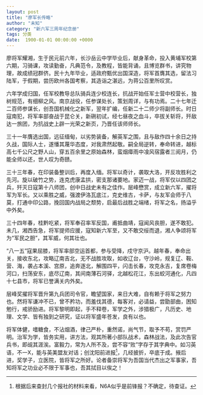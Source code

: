 ```yaml
---
layout: post
title: "廖军长传略"
author: "未知"
category: "新六军三周年纪念册"
tags: 分类
date:  1900-01-01 00:00:00 +0000
---
```

廖将军耀湘，生于民元前六年，长沙岳云中学毕业后，献身革命，投入黄埔军校第六期，习骑课，攻读勤奋，凡典范令，及教程，皆能背诵，且博览群书，讲究物理，故成绩冠群侪。民十九年毕业，适政府甄优出国深造，将军首膺其选，留法习陆军，于假期，尝历欧州各国考察，其造诣之湛远，为蒋公百里所叹赏。

六年学成归国，任军校教导总队骑兵连少校连长，抗战开始任军士营中校营长，独树规范，有细柳之风。南京战役，任参谋处长，策划周详，与有功焉。二十七年迁二百师参谋长，创吾国机械化之新军，翌年扩编，任新二十二师少将副师长。时日寇南犯，将军率部奋战于昆仑关，新硎初试，经七昼夜之血斗，卒拔关斩将，歼敌达一旅团，为抗战史上辟一光荣之新页，乃晋任该师师长。

三十一年膺选出国，远征缅甸，以劣势装备，解英军之围，且与敌作四十余日之持久战，国际人士，遂憣其蔑华态度，对我肃然起敬。嗣全局逆转，奉命转进，越标高七千公尺之野人山，穿五百余里之原始森林，蛮烟瘴雨中飡风宿露者三阅月，仍能全师以还，世人叹为奇赜。

三十三年春，在印装备整训后，再度入缅。将军以奇计，袭取大洛，开反攻胜利之先河。旋以破竹之势，连克虎康孟拱，密支那诸要地。家迈一战，将军仅以四团之兵，歼灭日寇第十八师团，创中日战史未有之佳作。层峰懋赏，成立新六军，擢将军为军长。又以乘胜之威，强渡伊洛瓦底江，克史维古，卡萨，与友军会师于八莫，打通中印公路，挽回国内战局之颓势，启最后战胜之端绪，将军之名，扬溢乎中外矣。

三十四年春，桂黔吃紧，将军奉召率军反国，甫抵曲靖，寇闻风丧胆，遂不敢犯。未几，湘西告急，将军提师应援，寇知新六军至，又不敢交绥而退，湘人争颂将军为“军民之胆”，其军威，何其壮也。

“八一五”寇果屈膝，将军率部空运首都，参与受降，戍守京沪。越年春，奉命出关，接收东北，攻略辽南吉北，无不战胜攻取，如收辽台，守沙岭，规复辽、鞍、营、海，袭占本溪、宫原，追奔逐北，解围四平，闪击长春，攻克永吉，复席卷梅河口，扫荡安东，底尽辽南，其间南薄石河驿，北越松花江，东出蛟河通化，凡四十七县市，将军已誉满关内外矣。

层峰奖擢将军晋升第九兵团司令官，瞻望国家，来日大难，自有赖于将军之努力也。然将军谦冲不已，曾不矜功，而羞伐其德，每客对，必请益，尝勖部曲，困知勉行，戒骄励进。将军黎明即起，手不释卷，军学之外，涉猎极广，凡历史、地理、文学、皆有独到之研究，证以将军盛年苍发，良有以也。

将军体健，嗜糖食，不沾烟酒，律己严朴，重然诺，尚气节，取予不苟，赏罚严明。治军为学，皆务实用，讲方法，观其所著小部队战术，森林战法，及此次告官兵书，即觇其涯涘。富毅力，常为人所不及，尝不容“败”字存于其字典中。如习英语，不一X，能与英美盟友对话；创沈阳前进报[^1]，几经披折，卒底于成。掖后进，奖学子，立医院，皆将军之所好。论者备崇将军为吾国当代杰出之军事家，吾知将军之功业必不限于军事也，吾其拭目以俟之！

[^1]: 根据后来查封几个报社的材料来看，N6A似乎是前锋报？不确定，待查证。

>*<!-- 录入校对：佚名 -->*
